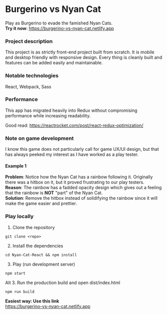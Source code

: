# Burgerino vs Nyan Cat #
Play as Burgerino to evade the famished Nyan Cats.\
**Try it now**: https://burgerino-vs-nyan-cat.netlify.app


### Project description ###
This project is as strictly front-end project built from scratch. It is mobile and desktop friendly with responsive design. Every thing is cleanly built and features can be added easily and maintainable.


### Notable technologies ###
React, Webpack, Sass

### Performance ###
This app has migrated heavily into Redux without compromising performance while increasing readability.

Good read: https://reactrocket.com/post/react-redux-optimization/

### Note on game development ###
I know this game does not particularly call for game UX/UI design, but that has always peeked my interest as I have worked as a play tester.

#### Example 1 ####
**Problem**: Notice how the Nyan Cat has a rainbow following it. Originally there was a hitbox on it, but it proved frustrating to our play testers.\
**Reason**: The rainbow has a fadded opacity design which gives out a feeling that the rainbow is **NOT** "part" of the Nyan Cat.\
**Solution**: Remove the hitbox instead of solidifying the rainbow since it will make the game easier and prettier.

### Play locally ###

1. Clone the repository
```
git clone <repo>
```

2. Install the dependencies
```
cd Nyan-Cat-React && npm install
```

3. Play (run development server)
```
npm start
```

Alt 3. Run the production build and open dist/index.html
```
npm run build
```

**Easiest way: Use this link**\
https://burgerino-vs-nyan-cat.netlify.app
